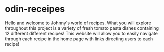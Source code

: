 # odin-receipes

Hello and welcome to Johnny's world of recipes. What you will explore throughout this project is a variety of fresh tomato pasta dishes containing 12 different different recipes! This website will allow you to easily navigate through each recipe in the home page with links directing users to each recipe! 